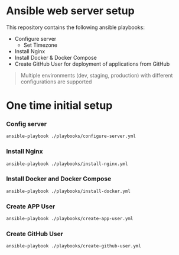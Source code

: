# Ansible web server setup

This repository contains the following ansible playbooks:
- Configure server
  -  Set Timezone
- Install Nginx
- Install Docker & Docker Compose
- Create GitHub User for deployment of applications from GitHub

> Multiple environments (dev, staging, production) with different configurations are supported

# One time initial setup

### Config server

```bash
ansible-playbook ./playbooks/configure-server.yml 
```

### Install Nginx

```bash
ansible-playbook ./playbooks/install-nginx.yml
```

### Install Docker and Docker Compose

```bash
ansible-playbook ./playbooks/install-docker.yml
```

### Create APP User

```bash
ansible-playbook ./playbooks/create-app-user.yml
```

### Create GitHub User
    
```bash
ansible-playbook ./playbooks/create-github-user.yml
```

